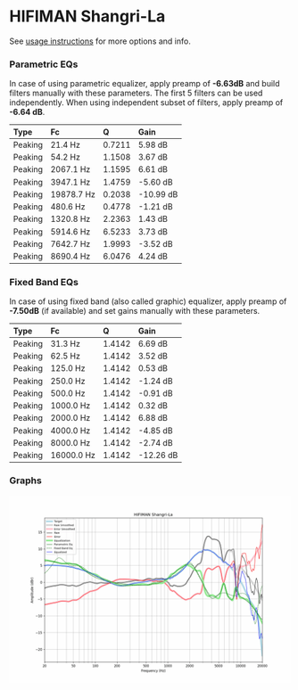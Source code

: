 # HIFIMAN Shangri-La
See [usage instructions](https://github.com/jaakkopasanen/AutoEq#usage) for more options and info.

### Parametric EQs
In case of using parametric equalizer, apply preamp of **-6.63dB** and build filters manually
with these parameters. The first 5 filters can be used independently.
When using independent subset of filters, apply preamp of **-6.64 dB**.

| Type    | Fc         |      Q | Gain      |
|:--------|:-----------|:-------|:----------|
| Peaking | 21.4 Hz    | 0.7211 | 5.98 dB   |
| Peaking | 54.2 Hz    | 1.1508 | 3.67 dB   |
| Peaking | 2067.1 Hz  | 1.1595 | 6.61 dB   |
| Peaking | 3947.1 Hz  | 1.4759 | -5.60 dB  |
| Peaking | 19878.7 Hz | 0.2038 | -10.99 dB |
| Peaking | 480.6 Hz   | 0.4778 | -1.21 dB  |
| Peaking | 1320.8 Hz  | 2.2363 | 1.43 dB   |
| Peaking | 5914.6 Hz  | 6.5233 | 3.73 dB   |
| Peaking | 7642.7 Hz  | 1.9993 | -3.52 dB  |
| Peaking | 8690.4 Hz  | 6.0476 | 4.24 dB   |

### Fixed Band EQs
In case of using fixed band (also called graphic) equalizer, apply preamp of **-7.50dB**
(if available) and set gains manually with these parameters.

| Type    | Fc         |      Q | Gain      |
|:--------|:-----------|:-------|:----------|
| Peaking | 31.3 Hz    | 1.4142 | 6.69 dB   |
| Peaking | 62.5 Hz    | 1.4142 | 3.52 dB   |
| Peaking | 125.0 Hz   | 1.4142 | 0.53 dB   |
| Peaking | 250.0 Hz   | 1.4142 | -1.24 dB  |
| Peaking | 500.0 Hz   | 1.4142 | -0.91 dB  |
| Peaking | 1000.0 Hz  | 1.4142 | 0.32 dB   |
| Peaking | 2000.0 Hz  | 1.4142 | 6.88 dB   |
| Peaking | 4000.0 Hz  | 1.4142 | -4.85 dB  |
| Peaking | 8000.0 Hz  | 1.4142 | -2.74 dB  |
| Peaking | 16000.0 Hz | 1.4142 | -12.26 dB |

### Graphs
![](./HIFIMAN%20Shangri-La.png)